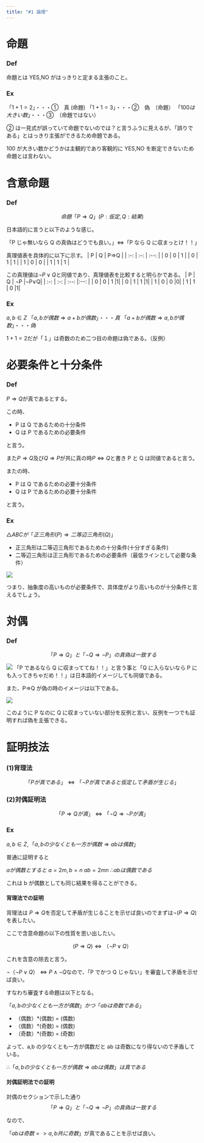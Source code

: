 ```yaml
---
title: "#1 論理"
---
```


# 命題

### Def

命題とは YES,NO がはっきりと定まる主張のこと。

### Ex

$「1+1=2」 ・・・①$　真 (命題)
$「1+1=3」 ・・・②$　偽　（命題）
$「100は大きい数」 ・・・③$　（命題ではない）

② は一見式が誤っていて命題でないのでは？と言うふうに見えるが、「誤りである」とはっきり主張ができるため命題である。

100 が大きい数かどうかは主観的であり客観的に YES,NO を断定できないため命題とは言わない。

# 含意命題

### Def

$$命題「P⇒Q」 (P:仮定, Q:結果)$$

日本語的に言うと以下のような感じ。

「P じゃ無いなら Q の真偽はどうでも良い。」⇔「P なら Q に収まっとけ！！」

真理値表を具体的に以下に示す。
| P | Q | P=>Q |
| :-: | :-: | :--: |
| 0 | 0 | 1 |
| 0 | 1 | 1 |
| 1 | 0 | 0 |
| 1 | 1 | 1 |

この真理値は$¬P∨Q$と同値であり、真理値表を比較すると明らかである。
| P | Q | ¬P |¬P∨Q|
| :-: | :-: | :--: |:--: |
| 0 | 0 | 1 |1|
| 0 | 1 | 1 |1|
| 1 | 0 | 0 |0|
| 1 | 1 | 0 |1|

### Ex

$a,b∈Z$
$「a,bが偶数⇒a+bが偶数」・・・真$
$「a+bが偶数⇒a,bが偶数」・・・偽$

$1+1=2$だが「１」は奇数のため二つ目の命題は偽である。（反例）

# 必要条件と十分条件

### Def

$P⇒Q$が真であるとする。

この時、

- P は Q であるための十分条件
- Q は P であるための必要条件

と言う。

また$P⇒Q$及び$Q⇒P$が共に真の時$P⇔Q$と書き P と Q は同値であると言う。

またの時、

- P は Q であるための必要十分条件
- Q は P であるための必要十分条件

と言う。

### Ex

$△ABC が「正三角形(P) ⇒ 二等辺三角形(Q)」$

- 正三角形は二等辺三角形であるための十分条件(十分すぎる条件)
- 二等辺三角形は正三角形であるための必要条件（最低ラインとして必要な条件）

![](/images/math/logic/sankaku.jpg)

つまり、抽象度の高いものが必要条件で、具体度がより高いものが十分条件と言えるでしょう。

# 対偶

### Def

$$「P⇒Q」と「¬Q⇒¬P」の真偽は一致する$$

![](/images/math/logic/hairi.jpg)
「P であるなら Q に収まっててね！！」と言う事と「Q に入らないなら P にも入ってきちゃだめ！！」は日本語的イメージしても同値である。

また、P⇒Q が偽の時のイメージは以下である。

![](/images/math/logic/hanrei.jpg)

このように P なのに Q に収まっていない部分を反例と言い、反例を一つでも証明すれば偽を主張できる。

# 証明技法

### (1)背理法

$$「Pが真である」⇔「¬Pが真であると仮定して矛盾が生じる」$$

### (2)対偶証明法

$$「P⇒Qが真」⇔「¬Q⇒¬Pが真」$$

### Ex

$a,b∈Z, 「a,bの少なくとも一方が偶数⇒abは偶数」$

普通に証明すると

$aが偶数とすると$
$a=2m, b=n$
$ab=2mn$
$∴abは偶数である$

これは b が偶数としても同じ結果を得ることができる。

#### 背理法での証明

背理法は $P⇒Q$を否定して矛盾が生じることを示せば良いのでまずは$¬(P⇒Q)$を表したい。

ここで含意命題の以下の性質を思い出したい。

$$
(P⇒Q)⇔（¬P∨Q）
$$

これを含意の除去と言う。

$¬（¬P∨Q）⇔P∧¬Q$なので、「P でかつ Q じゃない」を審査して矛盾を示せば良い。

すなわち審査する命題は以下となる。

$「a,bの少なくとも一方が偶数」かつ「abは奇数である」$

- （偶数）\*(偶数) = (偶数)
- （偶数）\*(奇数) = (偶数)
- （奇数）\*(奇数) = (奇数)

よって、a,b の少なくとも一方が偶数だと ab は奇数になり得ないので矛盾している。

$∴　「a,bの少なくとも一方が偶数⇒abは偶数」は真である$

#### 対偶証明法での証明

対偶のセクションで示した通り
$$「P⇒Q」と「¬Q⇒¬P」の真偽は一致する$$

なので、

$「abは奇数=>a,b共に奇数」$が真であることを示せば良い。
